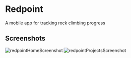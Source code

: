 # Redpoint
A mobile app for tracking rock climbing progress

## Screenshots
![redpointHomeScreenshot](https://user-images.githubusercontent.com/30608363/187831783-07110f59-a25f-48d5-986b-67bf613627ab.png)
![redpointProjectsScreenshot](https://user-images.githubusercontent.com/30608363/187831781-c0660c1e-c6b5-4307-bedb-d77065af8ec3.png)
